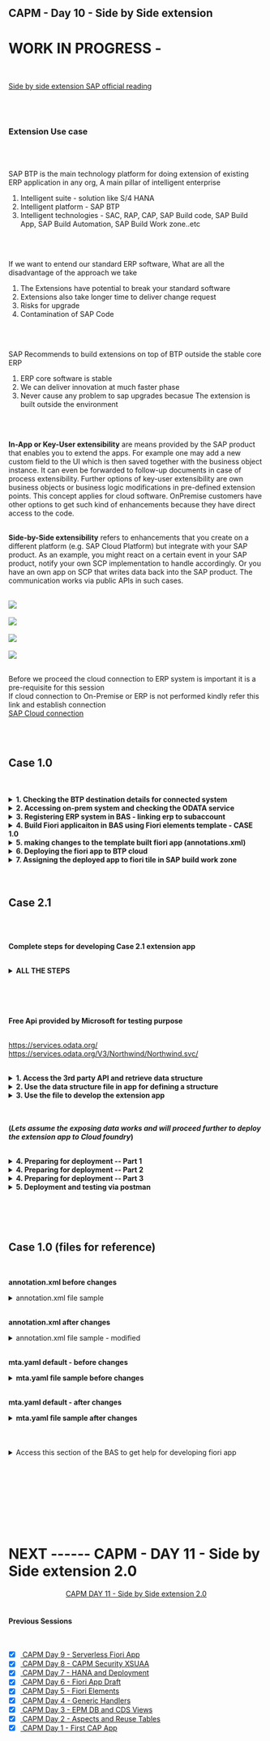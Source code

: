## CAPM - Day 10 - Side by Side extension

# WORK IN PROGRESS - 

</br>

[Side by side extension SAP official reading](https://learning.sap.com/learning-journeys/develop-advanced-extensions-with-sap-cloud-sdk/exploring-side-by-side-extensibility_f2f6f71d-d50c-4a48-b0f9-f5a87f717aa1)

</br>
</br>

### Extension Use case
</br>
</br>

SAP BTP is the main technology platform for doing extension of existing ERP application in any org, 
A main pillar of intelligent enterprise
</br>

1. Intelligent suite - solution like S/4 HANA
2. Intelligent platform - SAP BTP 
3. Intelligent technologies - SAC, RAP, CAP, SAP Build code, SAP Build App, SAP Build Automation, SAP Build Work zone..etc
</br>
</br>

If we want to entend our standard ERP software, What are all the disadvantage of the approach we take
</br>

1. The Extensions have potential to break your standard software
2. Extensions also take longer time to deliver change request
3. Risks for upgrade
4. Contamination of SAP Code 
</br>
</br>

SAP Recommends to build extensions on top of BTP outside the stable core ERP
</br>

1. ERP core software is stable 
2. We can deliver innovation at much faster phase
3. Never cause any problem to sap upgrades becasue The extension is built outside the environment

</br>
</br>

**In-App or Key-User extensibility** are means provided by the SAP product that enables you to extend the apps. For example one may add a new custom field to the UI which is then saved together with the business object instance. It can even be forwarded to follow-up documents in case of process extensibility. Further options of key-user extensibility are own business objects or business logic modifications in pre-defined extension points. This concept applies for cloud software. OnPremise customers have other options to get such kind of enhancements because they have direct access to the code.
</br>
</br>

**Side-by-Side extensibility** refers to enhancements that you create on a different platform (e.g. SAP Cloud Platform) but integrate with your SAP product. As an example, you might react on a certain event in your SAP product, notify your own SCP implementation to handle accordingly. Or you have an own app on SCP that writes data back into the SAP product. The communication works via public APIs in such cases.
</br>
</br>

<img src="./files/Extension_explain.png" >
</br>
</br>

<img src="./files/SAP_SIDE_BY_SIDE_EXT.png" >
</br>
</br>

<img src="./files/CASE_1.png" >
</br>
</br>

<img src="./files/CASE_2.1.png" >
</br>
</br>



Before we proceed the cloud connection to ERP system is important it is a pre-requisite for this session 
</br> If cloud connection to On-Premise or ERP is not performed kindly refer this link and establish connection 
</br> [SAP Cloud connection](https://github.com/Octavius-Dante/Tetra_Proxima/tree/main/SAP_Cloud_Connector)
</br> 

</br>
</br>

## Case 1.0
</br>
</br>

<details>
<summary> <b>1. Checking the BTP destination details for connected system</b> </summary>
</br>
</br>
Before start building app in BAS btp side we should confirm wheher 
</br>systems are available for connection in destiantion section as shown below
</br>
</br>
<img src="./files/capmd10-1.png" >
</br>
</br>
<img src="./files/capmd10-2.png" >
</br>
</br>
<img src="./files/capmd10-3.png" >
</br>
</br>
</details>


<details>
<summary> <b>2. Accessing on-prem system and checking the ODATA service </b> </summary>
</br>
</br>
Go to tcode /n/iwfnd/maint_services
</br>
</br>
<img src="./files/capmd10-4.png" >
</br>
</br>

Selecting a service which we are going to use for our fiori app 
</br>
</br>
<img src="./files/capmd10-5.png" >
</br>
</br>

Testing the service whether it is supplying data to web
</br>
</br>
<img src="./files/capmd10-6.png" >
</br>
</br>

The data is dipslayed in the web in XML format (Odata service is accessible in web)
</br>
</br>
<img src="./files/capmd10-7a.png" >
</br>
</br>

identifying the implemented class in case if we want to make chanegs in ABAP for this exisitng ODATA services
</br> this is a standard demo purpose odata class used in Zservice this SEPMRA_PROD_MAN is available in all S/4 HANA on-premise system
</br> Standard External service : SEPMRA_PROD_MAN - (in case of a Zclass used in service which can be modified as per user convenience)
</br>
</br>
<img src="./files/capmd10-8.png" >
</br>
</br>
<img src="./files/capmd10-9.png" >
</br>
</br>

in the web browser (SEPMRA_PROD_MAN/SEPMRA_C_PD_Product/?$format=json) add this block to the existing link and check the sub category of an odata service
</br>
</br>
<img src="./files/capmd10-10a.png" >
</br>
</br>
<img src="./files/capmd10-10b.png" >
</br>
</br>

Press F12 in chrome browser and navigate to network section and relaod the page to see the type of odata service (product page is v2)
</br>
</br>
<img src="./files/capmd10-11.png" >
</br>
</br>
</details>


<details>
<summary> <b>3. Registering ERP system in BAS - linking erp to subaccount  </b> </summary>
</br>
</br>
<img src="./files/capmd10-12.png" >
</br>
</br>
<img src="./files/capmd10-13.png" >
</br>
</br>

Some times the available catalog services wont be displayed but since destination connection is shown no connection issue we can proceed 
</br>
</br>
<img src="./files/capmd10-14.png" >
</br>
</br>
</details>


<details>
<summary> <b>4. Build Fiori applicaiton in BAS using Fiori elements template - CASE 1.0 </b> </summary>
</br>
</br>

<!--Leveraging the power of S/4 HANA in BTP in side by side extension -->
Go to SAP Fiori template (Fiori Open application generator via command palatte) 
</br> menu --> help --> get started  (or)  menu --> view --> command palette    
</br> 
</br>
<img src="./files/capmd10-15.png" >
</br>
</br>

<img src="./files/capmd10-16.png" >
</br>
</br>

<img src="./files/capmd10-17.png" >
</br>
</br>

<img src="./files/capmd10-18.png" >
</br>
</br>

<img src="./files/capmd10-19a.png" >
</br>
</br>

<img src="./files/capmd10-19b.png" >
</br>
</br>

<img src="./files/capmd10-20.png" >
</br>
</br>

<img src="./files/capmd10-21.png" >
</br>
</br>

<img src="./files/capmd10-22.png" >
</br>
</br>

<img src="./files/capmd10-23.png" >
</br>
</br>

<img src="./files/capmd10-24.png" >
</br>
</br>

<img src="./files/capmd10-25.png" >
</br>
</br>

<img src="./files/capmd10-26a.png" >
</br>
</br>

<img src="./files/capmd10-27.png" >
</br>
</br>

<img src="./files/capmd10-28.png" >
</br>
</br>

<img src="./files/capmd10-29.png" >
</br>
</br>

<img src="./files/capmd10-30.png" >
</br>
</br>

<img src="./files/capmd10-31.png" >
</br>
</br>

<img src="./files/capmd10-32.png" >
</br>
</br>
</details>


<details>
<summary> <b>5. making changes to the template built fiori app (annotations.xml) </b> </summary>
</br>
</br>

<img src="./files/capmd10-33.png" >
</br>
</br>
<img src="./files/capmd10-34.png" >
</br>
</br>
<img src="./files/capmd10-35.png" >
</br>
</br>
<img src="./files/capmd10-36.png" >
</br>
</br>
<img src="./files/capmd10-37.png" >
</br>
</br>
<img src="./files/capmd10-38.png" >
</br>
</br>
<img src="./files/capmd10-39.png" >
</br>
</br>
<img src="./files/capmd10-40.png" >
</br>
</br>

<img src="./files/capmd10-40.png" ></br> </br>
<img src="./files/capmd10-41.png" ></br> </br>
<img src="./files/capmd10-42.png" ></br> </br>
<img src="./files/capmd10-43.png" ></br> </br>
<img src="./files/capmd10-44.png" ></br> </br>
<img src="./files/capmd10-45.png" ></br> </br>
<img src="./files/capmd10-46.png" ></br> </br>
<img src="./files/capmd10-47.png" ></br> </br>
<img src="./files/capmd10-48.png" ></br> </br>
<img src="./files/capmd10-49.png" ></br> </br>
<img src="./files/capmd10-50.png" ></br> </br>
<img src="./files/capmd10-51.png" ></br> </br>
<img src="./files/capmd10-52.png" ></br> </br>
<img src="./files/capmd10-53.png" ></br> </br>
<img src="./files/capmd10-54.png" ></br> </br>
<img src="./files/capmd10-55.png" ></br> </br>
<img src="./files/capmd10-56.png" ></br> </br>
<img src="./files/capmd10-57.png" ></br> </br>
<img src="./files/capmd10-58.png" ></br> </br>
<img src="./files/capmd10-59.png" ></br> </br>
<img src="./files/capmd10-60.png" ></br> </br>
<img src="./files/capmd10-61.png" ></br> </br>
<img src="./files/capmd10-62.png" ></br> </br>
<img src="./files/capmd10-63.png" ></br> </br>
<img src="./files/capmd10-64.png" ></br> </br>
<img src="./files/capmd10-65.png" ></br> </br>
<img src="./files/capmd10-66.png" ></br> </br>
<img src="./files/capmd10-67.png" ></br> </br>
<img src="./files/capmd10-68.png" ></br> </br>
<img src="./files/capmd10-69.png" ></br> </br>
<img src="./files/capmd10-70.png" ></br> </br>
<img src="./files/capmd10-71.png" ></br> </br>
<img src="./files/capmd10-72.png" ></br> </br>
<img src="./files/capmd10-73.png" ></br> </br>
<img src="./files/capmd10-74.png" ></br> </br>
<img src="./files/capmd10-75.png" ></br> </br>
<img src="./files/capmd10-76.png" ></br> </br>
<img src="./files/capmd10-77.png" ></br> </br>
<img src="./files/capmd10-78.png" ></br> </br>
<img src="./files/capmd10-79.png" ></br> </br>
<img src="./files/capmd10-80.png" ></br> </br>
<img src="./files/capmd10-81.png" ></br> </br>
<img src="./files/capmd10-82.png" ></br> </br>
<img src="./files/capmd10-83.png" ></br> </br>
<img src="./files/capmd10-84.png" ></br> </br>
</br>
</br>
</details>


<details>
<summary> <b>6. Deploying the fiori app to BTP cloud</b> </summary>
</br>
</br>

The deployment process is same only new thing is the MTA yaml contents will be different 
</br>
</br>

1. DO cf login
2. Perform building MTA archive 
3. Deploy MTA archive
4. Go to SAP build work zone and assign the deployed app to fiori page from HTML 5 repository 

</br>
</br>

CF login  </br></br>
<img src="./files/capmd10-85.png" ></br> </br>
</br></br>

Create MTA archive build </br></br>
<img src="./files/capmd10-86.png" ></br> </br>
<img src="./files/capmd10-87.png" ></br> </br>
</br></br>

Deploy the app</br></br>
<img src="./files/capmd10-93.png" ></br> </br>
<img src="./files/capmd10-94.png" ></br> </br>
<img src="./files/capmd10-95.png" ></br> </br>
</br></br>

</br>
</br>
</details>


<details>
<summary> <b>7. Assigning the deployed app to fiori tile in SAP build work zone </b> </summary>
</br>
</br>
</br>
<img src="./files/capmd10-96.png" ></br> </br>
<img src="./files/capmd10-97.png" ></br> </br>
<img src="./files/capmd10-98.png" ></br> </br>
<img src="./files/capmd10-99.png" ></br> </br>
<img src="./files/capmd10-100.png" ></br> </br>
<img src="./files/capmd10-101.png" ></br> </br>
<img src="./files/capmd10-102.png" ></br> </br>
<img src="./files/capmd10-103.png" ></br> </br>
<img src="./files/capmd10-104.png" ></br> </br>
<img src="./files/capmd10-105.png" ></br> </br>
<img src="./files/capmd10-106.png" ></br> </br>
<img src="./files/capmd10-107.png" ></br> </br>
<img src="./files/capmd10-109.png" ></br> </br>
<img src="./files/capmd10-110.png" ></br> </br>
<img src="./files/capmd10-111.png" ></br> </br>
<img src="./files/capmd10-112.png" ></br> </br>
</br>
</br>
</br>
</details>

</br>
</br>


## Case 2.1
</br>
</br>

**Complete steps for developing Case 2.1 extension app**
</br>
</br>

<details>
<summary> <b> ALL THE STEPS </b> </summary>
</br>
</br>

1. Explore the opn source odat servive provided by microsoft (https://services.odata.org/V3/Northwind/Northwind.svc/)
2. Download the metadata of the odata service as <b>*.edmx</b> file to our system (remember after download remove the xml extension).
3. To view the EDMX file in VSCode we use CSDL modeler extension provided by SAP
4. Create a new CAP application and perform **cds init**
5. Inside the empty CAP application drag and drop the <b>*.edmx</b> file to SRV folder
</br> system will automatically generate external folder and generate a <b>*.csn</b> file 

6. We could see the output for all entity sets, if we select any entity the data is empty
7. define a new custome **CDS** file **datamodel.cds** anad import the csn file to define our own custom entity
</br> from the available entities inside csn as a projection

8. create a file **datamodel.js** and implement the generic handler to fetch the data from remote odata service.
9. To test the configuration lcoally, we added the **credentials.url** in the **package.json** file and tested the app locally

</br> --  Now the extension app is ready for deploy to Cf </br>

10. Added the configuration to connect to destiantion in BTP. Change the configuration to support [Production] 
</br>with credentials having destiantion and path (NorthWind : /V3/Northwind/Northwind.svc)

11. Install SAP Cloud build tool - check [SAP Documentation](https://sap.github.io/cloud-mta-build-tool/) -- check for setup file here [Github link for setup](https://github.com/SAP/cloud-mta-build-tool/releases) [Github build download page](https://sap.github.io/cloud-mta-build-tool/download/) [Github make.exe download page](https://sap.github.io/cloud-mta-build-tool/makefile/)
</br>

```bat
npm install -g mbt

```
</br>

12. Also install make tool by downloading the **gnumake.4.3.exe** from gnu git [link for gnu git](https://github.com/mbuilov/gnumake-windows) 
</br> and download it and rename it to make.exe

13. Add the system environment variable in the **path**

14. In the project we have added the mta.yaml file using command **cds add mta**

15. define the resources which includes **XSUAA** and **destiantion**

16. create the destination resource directly to cloud foundry cockpit 

17. Added the xs-secuirty.json file using command **cds compile srv/ --to xsuaa > xs-security.json**

</br>

```bat
cds compile srv/ --to xsuaa > xs-security.json

```
</br>

18. Change the **xs-security.json** with the simple role 

19. Need to add 3 moduled in our app so called **passport, @sap/xsenv, @sap/xssex**

20. Now build our **mta.yaml** file using **mbt build** in VSCode or right click on BAS to choose Build MTA archive

21. Now we can deploy the mta o cloud foundry, perform **cf login**

22. Then we right click the mta archive file and deploy

23. We can test our app in POSTMAN by first obtaining the xsuaa token from OAuth 2.0 mechanism 
</br> and call the REST API


</br>
</br>
</details>


</br>
</br>
</br>
</br>



**Free Api provided by Microsoft for testing purpose**
</br>

</br> https://services.odata.org/
</br> https://services.odata.org/V3/Northwind/Northwind.svc/
</br>
</br>


<details>
<summary> <b>1. Access the 3rd party API and retrieve data structure </b> </summary>
</br>
</br>

Access the following link (which has $metadata added to it)
</br>[https://services.odata.org/V3/Northwind/Northwind.svc/$metadata](https://services.odata.org/V3/Northwind/Northwind.svc/$metadata)
</br>
</br> and save the page as NorthWind.edmx file </br> </br> 
<img src="./files/capmd10-113.png" ></br> </br>
<img src="./files/capmd10-114.png" ></br> </br>
<img src="./files/capmd10-115.png" ></br> </br>
<img src="./files/capmd10-116.png" ></br> </br>

</br>
</br>
</details>


<details>
<summary> <b>2. Use the data structure file in app for defining a structure</b> </summary>
</br>
</br>

1. Go to Vs code and create a new project and perform cds init </br></br>
<img src="./files/capmd10-117.png" ></br> </br>

2. do a cds watch </br> </br>
<img src="./files/capmd10-118.png" ></br> </br>

3. drag and drop the *.edmx file to SRV folder make sure the naming should be in proper case (NorthWind.edmx)</br></br>
<img src="./files/capmd10-119.png" ></br> </br>
<img src="./files/capmd10-119a.png" ></br> </br>

</br> </br>

> [!NOTE]
> In case the file drag and drop is perfromed with wrong file name (northwind.edmx) please repeat the process (create new project folder, perform cds init , then perform Northwind.edmx with correct file name)

</br> </br>

4. in command prompt we can see some actions performed </br></br>
<img src="./files/capmd10-120.png" ></br> </br>

5. Access the link here and it takes to a SRV skeleton page as shown below</br></br>
<img src="./files/capmd10-121.png" ></br> </br>
<img src="./files/capmd10-122.png" ></br> </br>
<img src="./files/capmd10-123.png" ></br> </br>

6. A CSN file gets created (CDS schema notation)</br></br>
<img src="./files/capmd10-124.png" ></br> </br>

7. A rough preview into the CSN file</br></br>
<img src="./files/capmd10-125.png" ></br> </br>

7. Install an extension in VSCode to view the EDMX file</br></br>
<img src="./files/capmd10-126.png" ></br> </br>

8. View the file</br></br>
<img src="./files/capmd10-127.png" ></br> </br>
<img src="./files/capmd10-128.png" ></br> </br>
<img src="./files/capmd10-129.png" ></br> </br>

</br>
</br>
</details>

<details>
<summary> <b>3. Use the file to develop the extension app</b> </summary>
</br>
</br>

**The goal is to display only one catalog services exposed with data to web out of many listed**
</br>
</br>

<img src="./files/capmd10-130.png" ></br> </br>
<img src="./files/capmd10-131.png" ></br> </br>

</br>
</br>
Creating a datamodel.cds and datamodel.js inside SRV folder</br> </br>
<img src="./files/capmd10-132.png" ></br> </br>
<img src="./files/capmd10-133.png" ></br> </br>
<img src="./files/capmd10-134.png" ></br> </br>
<img src="./files/capmd10-135a.png" ></br> </br>
<img src="./files/capmd10-136.png" ></br> </br>
<img src="./files/capmd10-137.png" ></br> </br>
</br> </br>


open $metadata page of the NorthWind from this link ([https://services.odata.org/V3/Northwind/Northwind.svc/$metadata](https://services.odata.org/V3/Northwind/Northwind.svc/$metadata)) and look for Customers entity structure and check the details 
</br> </br>
<img src="./files/capmd10-138a.png" ></br> </br>

Following structure is picked from NorthWind.edmx file (now we generate some test data for this structure in [mockaroo.com](https://www.mockaroo.com/))
</br> </br>

```xml

<Property Name="CustomerID" Type="Edm.String" Nullable="false" MaxLength="5" FixedLength="true" Unicode="true"/>
<Property Name="CompanyName" Type="Edm.String" Nullable="false" MaxLength="40" FixedLength="false" Unicode="true"/>
<Property Name="ContactName" Type="Edm.String" MaxLength="30" FixedLength="false" Unicode="true"/>
<Property Name="ContactTitle" Type="Edm.String" MaxLength="30" FixedLength="false" Unicode="true"/>
<Property Name="Address" Type="Edm.String" MaxLength="60" FixedLength="false" Unicode="true"/>
<Property Name="City" Type="Edm.String" MaxLength="15" FixedLength="false" Unicode="true"/>
<Property Name="Region" Type="Edm.String" MaxLength="15" FixedLength="false" Unicode="true"/>
<Property Name="PostalCode" Type="Edm.String" MaxLength="10" FixedLength="false" Unicode="true"/>
<Property Name="Country" Type="Edm.String" MaxLength="15" FixedLength="false" Unicode="true"/>
<Property Name="Phone" Type="Edm.String" MaxLength="24" FixedLength="false" Unicode="true"/>
<Property Name="Fax" Type="Edm.String" MaxLength="24" FixedLength="false" Unicode="true"/>

CustomerID
CompanyName
ContactName
ContactTitle
Address
City
Region
PostalCode
Country
Phone
Fax

```
</br> </br>

Test data generation, I manipulated the file for cusotmer id in excel (becasue the customerID lenght is 5)
</br> </br>
<img src="./files/capmd10-139.png" ></br> </br>

Add the test data to the csv file (copy pasted)
</br> </br>
<img src="./files/capmd10-140.png" ></br> </br>
<img src="./files/capmd10-141.png" ></br> </br>
<img src="./files/capmd10-142.png" ></br> </br>

We have filled data from our local csv file ,Now we make changes to get data from api itself
</br> </br>
<img src="./files/capmd10-143.png" ></br> </br>
<img src="./files/capmd10-144.png" ></br> </br>
<img src="./files/capmd10-145.png" ></br> </br>

The catalog service will display error when accessed 
</br> </br>
<img src="./files/capmd10-146.png" ></br> </br>

Following link is accessed in Postman as well as in browseer to see the data coming from API
</br> </br>
<img src="./files/capmd10-147.png" ></br> </br>
<img src="./files/capmd10-148a.png" ></br> </br>
<img src="./files/capmd10-149.png" ></br> </br>

We have to instruct CAP framewrok to retrieve the data and map to our struture so we need to write code in datamodel.js for catalog service
</br> </br>

Code sample used in datamodel.js 
</br> </br>

```js

const cds = require("@sap/cds");

module.exports = cds.service.impl(async function(){
  const { Customers } = this.entities;
  const service = await cds.connect.to("NorthWind");
  this.on('READ', Customers, async (request) => {    
    // check, pre-checks, make filters, authorization, security
    var data = await service.tx(request).run(request.query);
    console.log(data);  // <------ This part works       
    // data.push({   // <------ This part didnt work -- Gives error in console 
    //     "CustomerID": "CLEON",
    //     "CompanyName": "Dante explore",
    //     "ContactName": "cassian andor",
    //     "ContactTitle": "Developer",
    //     "Address": "KCD street",
    //     "City": "Kuttenberg",
    //     "Region": null,
    //     "PostalCode": "12209",
    //     "Country": "Hungary",
    //     "Phone": "030-0074321",
    //     "Fax": "030-0076545"
    // });    
    return data// <------ This part didnt work so the web didnt return any data.
  });
});

```
</br>
</br>


need to install a component to run things successfully cloud sdk http client is needed

```bat
npm install @sap-cloud-sdk/http-client
npm install -g @sap/cds-dk
```

<img src="./files/capmd10-150.png" ></br> </br>
<img src="./files/capmd10-152.png" ></br> </br>
<img src="./files/capmd10-153.png" ></br> </br>


</br>
</br>
</details>

</br>
</br>

**(*Lets assume the exposing data works and will proceed further to deploy the extension app to Cloud foundry*)**
</br>
</br>

<details>
<summary> <b>4. Preparing for deployment -- Part 1 </b> </summary>
</br>
</br>

**Need to install MBT tool to windows system where vscode is running for building the MTA archive**
</br>
</br>

1. Go to website (https://sap.github.io/cloud-mta-build-tool/) </br></br>
<img src="./files/capmd10-154.png" ></br> </br>

2. Access these pages</br> </br>
<img src="./files/capmd10-155.png" ></br> </br>
<img src="./files/capmd10-156.png" ></br> </br>
<img src="./files/capmd10-157.png" ></br> </br>

3. Use npm install -g mbt </br></br>
<img src="./files/capmd10-158.png" ></br> </br>

4. Download the GNU make from this github page</br> </br>
<img src="./files/capmd10-159.png" ></br> </br>

5. Change the downloaded Gnumake.exe put it in D: or C: drive and rename it</br> </br>
<img src="./files/capmd10-160.png" ></br> </br>

6. Assign the make.exe directory to environment variables **(Open the screenshot in new page to view it bigger)** </br> </br>
<img src="./files/capmd10-161.png" ></br> </br>

7. Add MTA.yaml file (cds add mta)</br> </br>
<img src="./files/capmd10-162.png" ></br> </br>
<img src="./files/capmd10-163.png" ></br> </br>

8. Define destination details in package.json (in credentials section) </br> </br>
<img src="./files/capmd10-164.png" ></br> </br>
<img src="./files/capmd10-165.png" ></br> </br>

**package.json** </br> </br>

```json

{
  "name": "03_CAP",
  "version": "1.0.0",
  "description": "A simple CAP project.",
  "repository": "<Add your repository here>",
  "license": "UNLICENSED",
  "private": true,
  "dependencies": {
    "@sap-cloud-sdk/http-client": "^3.15.0",
    "@sap/cds": "^7.9.0",
    "@sap/cds-dk": "^7.9.1",
    "@sap/xsenv": "^5.1.0",
    "@sap/xssec": "^3.6.1",
    "express": "^4",
    "passport": "^0.7.0"
  },
  "devDependencies": {
    "@cap-js/sqlite": "^1",
    "@sap/cds": "^7.9.0",
    "@sap/cds-dk": "^7.9.1"
  },
  "scripts": {
    "start": "cds-serve"
  },
  "cds": {
    "requires": {
      "NorthWind": {
        "kind": "odata-v2",
        "model": "srv/external/NorthWind",
        "credentials": {
          "destination" : "NorthWind",
          "path" : "/V3/Northwind/Northwind.svc"
        }
      }
    }
  }
}



```
</br> </br>



9. Need to add **xs-security** file to the app by using following command</br> </br>

```bat

cds compile srv/ --to xsuaa > xs-security.json

```

</br> </br>
<img src="./files/capmd10-166.png" ></br> </br>

visit this official page for sample - refer the following links to prepare the files
</br>
</br> [SAP Official page](https://help.sap.com/docs/btp/sap-business-technology-platform/application-security-descriptor-configuration-syntax) 
</br> [Github sample 1](https://github.com/SAP-samples/cloud-application-security-sample/blob/main/spring-security-basis/security/xs-security.json)
</br> [Github sample 2](https://github.com/SAP/cloud-security-services-integration-library/blob/main/samples/spring-security-xsuaa-usage/xs-security.json)
</br>

**xs-security.json** file sample </br> </br>

```json

{
  "xsappname": "03_CAP",
  "tenant-mode": "dedicated",
  "scopes": [
    {
      "name": "$XSAPPNAME.Viewer",
      "description": "Read Permissions."
    }
  ],
  "role-templates": [
    {
      "name": "Viewer",
      "description": "View Data",
      "attribute-references": [],
      "scope-references": ["$XSAPPNAME.Viewer"]
    }
  ],
  "oauth2-configuration": {
    "token-validity": 60900,
    "refresh-token-validity": 2592000,
    "redirect-uris": [
      "https://*.cfapps.us10-001.hana.ondemand.com/login/callback"
    ]
  }
}


```


10. Need to add 2 resources to MTA yaml file as shown below alos made some formatting corrections</br> </br>
<img src="./files/capmd10-167a.png" ></br> </br>


MTA yaml sample for reference 
</br> </br>

```yaml

## generated mta.yaml based on temaplate version 0.4.0
## appname = 03_CAP
## language-nodejs; multitenat=false
## approuter
_schema-version: '3.1'
ID: 03_CAP
version: 1.0.0
description: "Cloud extension project using CAP"
parameters:
  enable-parallel-deployments: true

build-parameters:
  before-all:
    - builder: custom
      commands:
        - npm install --production
        - npx -p @sap/cds-dk cds build --production
#----------------------------------------------------------- 

modules:
#--------------------- SERVER MODULE -----------------------
  - name: 03_CAP-srv
#-----------------------------------------------------------  
    type: nodejs
    path: gen/srv
    requires:
      - name: 03_CAP-destination
      - name: 03_CAP-xsuaa    
    provides:
      - name: srv-api # required by consumers of CAP services (e.g. approuter)
        properties:
          srv-url: ${default-url}
          
#-------------------END OF SERVER MODULE -------------------
#----------------------------------------------------------- 

resources:
  - name: 03_CAP-destination
    type: org.cloudfoundry.managed-service
    parameters:
      service-name: 03_CAP-destination
      service-plan: lite
  - name: 03_CAP-xsuaa
    type: org.cloudfoundry.managed-service
    parameters:
      path: ./xs-security.json
      service : xsuaa
      service-plan: application   

#-----------------------------------------------------------           

```

</br> </br>


11. Define a destination service in BTP as shown below </br> </br>
<img src="./files/capmd10-168.png" ></br> </br>
<img src="./files/capmd10-169.png" ></br> </br>
<img src="./files/capmd10-170.png" ></br> </br>
<img src="./files/capmd10-171.png" ></br> </br>
<img src="./files/capmd10-172.png" ></br> </br>
<img src="./files/capmd10-173.png" ></br> </br>

[Destination details for BTP download here just import it](https://github.com/Octavius-Dante/Tetra_Proxima/blob/main/CAPM-DAY-10/NorthWind-destination-file-BTP)
</br> </br>

12. Install security components to the app</br> </br>

```bat

npm install @sap/xssec
npm install @sap/xsenv
npm install passport

```
</br> </br>

<img src="./files/capmd10-174.png" ></br> </br>

13. Trying to make a build using command in vscode (ended up in error)</br> </br>
<img src="./files/capmd10-175.png" ></br> </br>

14. So archiving the project in VSCode and moving the app to BAS
<img src="./files/capmd10-176.png" ></br> </br>
<img src="./files/capmd10-177.png" ></br> </br>


<img src="./files/capmd10-178.png" ></br> </br>
<img src="./files/capmd10-179.png" ></br> </br>
<img src="./files/capmd10-180.png" ></br> </br>
<img src="./files/capmd10-181.png" ></br> </br>
<img src="./files/capmd10-182.png" ></br> </br>
<img src="./files/capmd10-183.png" ></br> </br>
<img src="./files/capmd10-184.png" ></br> </br>
<img src="./files/capmd10-185.png" ></br> </br>
<img src="./files/capmd10-186.png" ></br> </br>
<img src="./files/capmd10-187.png" ></br> </br> 
<img src="./files/capmd10-188.png" ></br> </br>
<img src="./files/capmd10-189.png" ></br> </br>
<img src="./files/capmd10-190.png" ></br> </br>
<img src="./files/capmd10-191.png" ></br> </br>
<img src="./files/capmd10-192.png" ></br> </br>
<img src="./files/capmd10-193.png" ></br> </br>
<img src="./files/capmd10-194.png" ></br> </br>
<img src="./files/capmd10-195.png" ></br> </br>
<img src="./files/capmd10-196.png" ></br> </br>
<img src="./files/capmd10-197.png" ></br> </br>
<img src="./files/capmd10-198.png" ></br> </br>
<img src="./files/capmd10-199.png" ></br> </br>
<img src="./files/capmd10-200.png" ></br> </br>

</br>
</br>

</br>
</br>
</details>

<details>
<summary> <b>4. Preparing for deployment -- Part 2 </b> </summary>
</br>
</br>

</br>
</br>
</details>


<details>
<summary> <b>4. Preparing for deployment -- Part 3 </b> </summary>
</br>
</br>

</br>
</br>

</br>
</br>
</details>

<details>
<summary> <b>5. Deployment and testing via postman </b> </summary>
</br>
</br>

</br>
</br>

</br>
</br>
</details>


</br>
</br>
</br>
</br>


## Case 1.0 (files for reference)
</br>

**annotation.xml before changes**

<details>
<summary> annotation.xml file sample </b> </summary>
</br>
</br>

```xml

<edmx:Edmx xmlns:edmx="http://docs.oasis-open.org/odata/ns/edmx" Version="4.0">
    <edmx:Reference Uri="https://sap.github.io/odata-vocabularies/vocabularies/Common.xml">
        <edmx:Include Namespace="com.sap.vocabularies.Common.v1" Alias="Common"/>
    </edmx:Reference>
    <edmx:Reference Uri="https://sap.github.io/odata-vocabularies/vocabularies/UI.xml">
        <edmx:Include Namespace="com.sap.vocabularies.UI.v1" Alias="UI"/>
    </edmx:Reference>
    <edmx:Reference Uri="https://sap.github.io/odata-vocabularies/vocabularies/Communication.xml">
        <edmx:Include Namespace="com.sap.vocabularies.Communication.v1" Alias="Communication"/>
    </edmx:Reference>
    <edmx:Reference Uri="/sap/opu/odata/sap/SEPMRA_PROD_MAN/$metadata">
        <edmx:Include Namespace="SEPMRA_PROD_MAN" Alias="SAP"/>
    </edmx:Reference>
    <edmx:DataServices>
        <Schema xmlns="http://docs.oasis-open.org/odata/ns/edm" Namespace="local">
        </Schema>
    </edmx:DataServices>
</edmx:Edmx>

```
</br>
</br>
</details>

</br>

**annotation.xml after changes**

<details>
<summary> annotation.xml file sample - modified</b> </summary>
</br>
</br>

```xml

<edmx:Edmx xmlns:edmx="http://docs.oasis-open.org/odata/ns/edmx" Version="4.0">
    <edmx:Reference Uri="https://sap.github.io/odata-vocabularies/vocabularies/Common.xml">
        <edmx:Include Namespace="com.sap.vocabularies.Common.v1" Alias="Common"/>
    </edmx:Reference>
    <edmx:Reference Uri="https://sap.github.io/odata-vocabularies/vocabularies/UI.xml">
        <edmx:Include Namespace="com.sap.vocabularies.UI.v1" Alias="UI"/>
    </edmx:Reference>
    <edmx:Reference Uri="https://sap.github.io/odata-vocabularies/vocabularies/Communication.xml">
        <edmx:Include Namespace="com.sap.vocabularies.Communication.v1" Alias="Communication"/>
    </edmx:Reference>
    <edmx:Reference Uri="/sap/opu/odata/sap/SEPMRA_PROD_MAN/$metadata">
        <edmx:Include Namespace="SEPMRA_PROD_MAN" Alias="SAP"/>
    </edmx:Reference>
    <edmx:DataServices>
        <Schema xmlns="http://docs.oasis-open.org/odata/ns/edm" Namespace="local">

            <Annotations Target="SAP.SEPMRA_C_PD_ProductType">
                <Annotation Term="UI.Facets" >
                    <Collection>
                        <Record Type="UI.ReferenceFacet">
                            <PropertyValue Property="Target" AnnotationPath="@UI.FieldGroup#Dreamland"/>
                            <PropertyValue Property="Label" String="More info"/>
                        </Record>
                        <Record Type="UI.ReferenceFacet">
                            <PropertyValue Property="Target" AnnotationPath="to_ProductSalesData/@UI.LineItem#Wonderland"/>
                            <PropertyValue Property="Label" String="Sales related to product"/>
                        </Record>        
                        <Record Type="UI.ReferenceFacet">
                            <PropertyValue Property="Target" AnnotationPath="to_ProductSalesData/@UI.Chart#RevenueByCountry"/>
                            <PropertyValue Property="Label" String="Insights"/>
                        </Record>                                                
                    </Collection>
                </Annotation>
               <Annotation Term="UI.FieldGroup" Qualifier="Dreamland">
                   <Record Type="UI.FieldGroupType">
                       <PropertyValue Property="Data">
                           <Collection>
                               <Record Type="UI.DataField">
                                   <PropertyValue Property="Value" Path="Name"/>
                                   <PropertyValue Property="Label" String="Name"/>
                               </Record>
                               <Record Type="UI.DataField">
                                   <PropertyValue Property="Value" Path="Description"/>
                                   <PropertyValue Property="Label" String="Description"/>
                               </Record>
                               <Record Type="UI.DataField">
                                   <PropertyValue Property="Value" Path="Price"/>
                                   <PropertyValue Property="Label" String="Price"/>
                               </Record>
                               <Record Type="UI.DataField">
                                   <PropertyValue Property="Value" Path="Currency"/>
                                   <PropertyValue Property="Label" String="Currency"/>
                               </Record>
                               <Record Type="UI.DataField">
                                   <PropertyValue Property="Value" Path="DimensionUnit"/>
                                   <PropertyValue Property="Label" String="DimensionUnit"/>
                               </Record>
                               <Record Type="UI.DataField">
                                   <PropertyValue Property="Value" Path="Product"/>
                                   <PropertyValue Property="Label" String="Id"/>
                               </Record>                                                                                                                                                           
                           </Collection>
                       </PropertyValue>
                   </Record>
               </Annotation> 
            </Annotations>
            <Annotations Target="SAP.SEPMRA_C_PD_ProductSalesDataType">
                <Annotation Term="UI.LineItem" Qualifier="Wonderland" >
                    <Collection>
                        <Record Type="UI.DataField">
                            <PropertyValue Property="Value" Path="SalesOrder"/>
                        </Record>
                        <Record Type="UI.DataField">
                            <PropertyValue Property="Value" Path="SoldToParty"/>
                        </Record>
                        <Record Type="UI.DataField">
                            <PropertyValue Property="Value" Path="NetAmount"/>
                        </Record>
                        <Record Type="UI.DataField">
                            <PropertyValue Property="Value" Path="SoldToPartyCountry"/>
                        </Record>                                                                        
                    </Collection>
                </Annotation>
            </Annotations>
        </Schema>
    </edmx:DataServices>
</edmx:Edmx>

```
</br>
</br>
</details>

</br>

**mta.yaml default - before changes** 

<details>
<summary> <b> mta.yaml file sample before changes </b> </summary>
</br>
</br>

```yaml

_schema-version: "3.2"
ID: comdanteproductsmanagaeproduct
description: Generated by Fiori Tools
version: 0.0.1
modules:
- name: comdanteproductsmanagaeproduct-destination-content
  type: com.sap.application.content
  requires:
  - name: comdanteproductsmanagaeproduct-destination-service
    parameters:
      content-target: true
  - name: comdanteproductsmanagaeproduct-repo-host
    parameters:
      service-key:
        name: comdanteproductsmanagaeproduct-repo-host-key
  - name: comdanteproductsmanagaeproduct-uaa
    parameters:
      service-key:
        name: comdanteproductsmanagaeproduct-uaa-key
  parameters:
    content:
      instance:
        destinations:
        - Name: comdanteproductsmanagaeproduct_html_repo_host
          ServiceInstanceName: comdanteproductsmanagaeproduct-html5-srv
          ServiceKeyName: comdanteproductsmanagaeproduct-repo-host-key
          sap.cloud.service: comdanteproductsmanagaeproduct
        - Authentication: OAuth2UserTokenExchange
          Name: comdanteproductsmanagaeproduct_uaa
          ServiceInstanceName: comdanteproductsmanagaeproduct-xsuaa-srv
          ServiceKeyName: comdanteproductsmanagaeproduct-uaa-key
          sap.cloud.service: comdanteproductsmanagaeproduct
        existing_destinations_policy: ignore
  build-parameters:
    no-source: true
- name: comdanteproductsmanagaeproduct-app-content
  type: com.sap.application.content
  path: .
  requires:
  - name: comdanteproductsmanagaeproduct-repo-host
    parameters:
      content-target: true
  build-parameters:
    build-result: resources
    requires:
    - artifacts:
      - comdanteproductsmanagaeproduct.zip
      name: comdanteproductsmanagaeproduct
      target-path: resources/
- name: comdanteproductsmanagaeproduct
  type: html5
  path: .
  build-parameters:
    build-result: dist
    builder: custom
    commands:
    - npm install
    - npm run build:cf
    supported-platforms: []
resources:
- name: comdanteproductsmanagaeproduct-destination-service
  type: org.cloudfoundry.managed-service
  parameters:
    config:
      HTML5Runtime_enabled: true
      init_data:
        instance:
          destinations:
          - Authentication: NoAuthentication
            Name: ui5
            ProxyType: Internet
            Type: HTTP
            URL: https://ui5.sap.com
          existing_destinations_policy: update
      version: 1.0.0
    service: destination
    service-name: comdanteproductsmanagaeproduct-destination-service
    service-plan: lite
- name: comdanteproductsmanagaeproduct-uaa
  type: org.cloudfoundry.managed-service
  parameters:
    path: ./xs-security.json
    service: xsuaa
    service-name: comdanteproductsmanagaeproduct-xsuaa-srv
    service-plan: application
- name: comdanteproductsmanagaeproduct-repo-host
  type: org.cloudfoundry.managed-service
  parameters:
    service: html5-apps-repo
    service-name: comdanteproductsmanagaeproduct-html5-srv
    service-plan: app-host
parameters:
  deploy_mode: html5-repo
  enable-parallel-deployments: true


```

</br>
</br>
</details>

</br>

**mta.yaml default - after changes** 

<details>
<summary> <b> mta.yaml file sample after changes </b> </summary>
</br>
</br>

```yaml

_schema-version: "3.2"
ID: comdanteproductsmanagaeproduct
description: Generated by Fiori Tools
version: 0.0.1
modules:
- name: comdanteproductsmanagaeproduct-destination-content
  type: com.sap.application.content
  requires:
  - name: comdanteproductsmanagaeproduct-destination-service
    parameters:
      content-target: true
  - name: comdanteproductsmanagaeproduct-repo-host
    parameters:
      service-key:
        name: comdanteproductsmanagaeproduct-repo-host-key
  - name: comdanteproductsmanagaeproduct-uaa
    parameters:
      service-key:
        name: comdanteproductsmanagaeproduct-uaa-key
  parameters:
    content:
      instance:
        destinations:
        - Name: comdanteproductsmanagaeproduct_html_repo_host
          ServiceInstanceName: comdanteproductsmanagaeproduct-html5-srv
          ServiceKeyName: comdanteproductsmanagaeproduct-repo-host-key
          sap.cloud.service: comdanteproductsmanagaeproduct
        - Authentication: OAuth2UserTokenExchange
          Name: comdanteproductsmanagaeproduct_uaa
          ServiceInstanceName: comdanteproductsmanagaeproduct-xsuaa-srv
          ServiceKeyName: comdanteproductsmanagaeproduct-uaa-key
          sap.cloud.service: comdanteproductsmanagaeproduct
        existing_destinations_policy: ignore
  build-parameters:
    no-source: true
- name: comdanteproductsmanagaeproduct-app-content
  type: com.sap.application.content
  path: .
  requires:
  - name: comdanteproductsmanagaeproduct-repo-host
    parameters:
      content-target: true
  build-parameters:
    build-result: resources
    requires:
    - artifacts:
      - comdanteproductsmanagaeproduct.zip
      name: comdanteproductsmanagaeproduct
      target-path: resources/
- name: comdanteproductsmanagaeproduct
  type: html5
  path: .
  build-parameters:
    build-result: dist
    builder: custom
    commands:
    - npm install
    - npm run build:cf
    supported-platforms: []
resources:
- name: comdanteproductsmanagaeproduct-destination-service
  type: org.cloudfoundry.managed-service
  parameters:
    config:
      HTML5Runtime_enabled: true
      init_data:
        instance:
          destinations:
          - Authentication: NoAuthentication
            Name: ui5
            ProxyType: Internet
            Type: HTTP
            URL: https://ui5.sap.com
          existing_destinations_policy: update
      version: 1.0.0
    service: destination
    service-name: comdanteproductsmanagaeproduct-destination-service
    service-plan: lite
- name: comdanteproductsmanagaeproduct-uaa
  type: org.cloudfoundry.managed-service
  parameters:
    path: ./xs-security.json
    service: xsuaa
    service-name: comdanteproductsmanagaeproduct-xsuaa-srv
    service-plan: application
- name: comdanteproductsmanagaeproduct-repo-host
  type: org.cloudfoundry.managed-service
  parameters:
    service: html5-apps-repo
    service-name: comdanteproductsmanagaeproduct-html5-srv
    service-plan: app-host
parameters:
  deploy_mode: html5-repo
  enable-parallel-deployments: true


```

</br>
</br>
</details>

</br>
</br>
</br>

<details>
<summary> Access this section of the BAS to get help for developing fiori app </summary>
</br>
</br>
<img src="./files/capmd10-88.png" ></br> </br>
<img src="./files/capmd10-89.png" ></br> </br>
<img src="./files/capmd10-90.png" ></br> </br>
<img src="./files/capmd10-91.png" ></br> </br>
<img src="./files/capmd10-92.png" ></br> </br>
</br>
</br>
</details>

<!--

</br>
</br>

``` cds 
	


``` 

</br>
</br>
<img src="./files/capmd7-1.png" >
</br>
</br>

## MyService.js 
</br>
</br>

```js



```
</br>
<img src="./files/capmd7-2.png" >
</br>
</br>



<details>
<summary> <b> ALL CODE CHANGES - TODAY SESSION </b> </summary>
</br>
</br>

</br>
</br>

</br>
</br>
</details>


-->

</br>
</br>
</br>
</br>
</br>
</br>
</br>
</br>

# NEXT ------ CAPM - DAY 11 - Side by Side extension 2.0

<p align="center"> 
<a href="https://github.com/Octavius-Dante/Tetra_Proxima/tree/main/CAPM-DAY-11"> CAPM DAY 11 - Side by Side extension 2.0</a> 
	
</br>
</br>

#### Previous Sessions
</br>
<!--
- [x] <a href="https://github.com/Octavius-Dante/Tetra_Proxima/tree/main/CAPM-DAY-12"> CAPM Day 12 - Extension CI CD</a>
- [x] <a href="https://github.com/Octavius-Dante/Tetra_Proxima/tree/main/CAPM-DAY-11"> CAPM Day 11 - Side by Side extension 2.0</a>
- [x] <a href="https://github.com/Octavius-Dante/Tetra_Proxima/tree/main/CAPM-DAY-10"> CAPM Day 10 - Side by Side extension 1.0</a>
-->

- [x] <a href="https://github.com/Octavius-Dante/Tetra_Proxima/tree/main/CAPM-DAY-9"> CAPM Day 9 - Serverless Fiori App</a>
- [x] <a href="https://github.com/Octavius-Dante/Tetra_Proxima/tree/main/CAPM-DAY-8"> CAPM Day 8 - CAPM Security XSUAA</a>
- [x] <a href="https://github.com/Octavius-Dante/Tetra_Proxima/tree/main/CAPM-DAY-7"> CAPM Day 7 - HANA and Deployment</a>
- [x] <a href="https://github.com/Octavius-Dante/Tetra_Proxima/tree/main/CAPM-DAY-6"> CAPM Day 6 - Fiori App Draft</a>
- [x] <a href="https://github.com/Octavius-Dante/Tetra_Proxima/tree/main/CAPM-DAY-5"> CAPM Day 5 - Fiori Elements</a>
- [x] <a href="https://github.com/Octavius-Dante/Tetra_Proxima/tree/main/CAPM-DAY-4"> CAPM Day 4 - Generic Handlers</a>
- [x] <a href="https://github.com/Octavius-Dante/Tetra_Proxima/tree/main/CAPM-DAY-3"> CAPM Day 3 - EPM DB and CDS Views</a>
- [x] <a href="https://github.com/Octavius-Dante/Tetra_Proxima/tree/main/CAPM-DAY-2"> CAPM Day 2 - Aspects and Reuse Tables</a>
- [x] <a href="https://github.com/Octavius-Dante/Tetra_Proxima/tree/main/CAPM-DAY-1"> CAPM Day 1 - First CAP App </a>

</br>
</br>

</p>